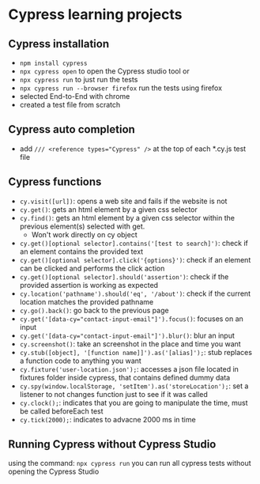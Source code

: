 # Cypress learning projects

## Cypress installation
- `npm install cypress`
- `npx cypress open` to open the Cypress studio tool or
- `npx cypress run` to just run the tests
- `npx cypress run --browser firefox` run the tests using firefox
- selected End-to-End with chrome
- created a test file from scratch

## Cypress auto completion
- add `/// <reference types="Cypress" />` at the top of each *.cy.js test file

## Cypress functions
- `cy.visit([url])`: opens a web site and fails if the website is not 
- `cy.get()`: gets an html element by a given css selector
- `cy.find()`: gets an html element by a given css selector within the previous element(s) selected with get. 
    - Won't work directly on cy object
- `cy.get()[optional selector].contains('[test to search]')`: check if an element contains the provided text
- `cy.get()[optional selector].click('{options}')`: check if an element can be clicked and performs the click action
- `cy.get()[optional selector].should('assertion')`: check if the provided assertion is working as expected
- `cy.location('pathname').should('eq', '/about')`: check if the current location matches the provided pathname 
- `cy.go().back()`: go back to the previous page
- `cy.get('[data-cy="contact-input-email"]').focus()`: focuses on an input
- `cy.get('[data-cy="contact-input-email"]').blur()`: blur an input
- `cy.screenshot()`: take an screenshot in the place and time you want
- `cy.stub([object], '[function name]]').as('[alias]');`: stub replaces a function code to anything you want
- `cy.fixture('user-location.json');`: accesses a json file located in fixtures folder inside cypress, that contains defined dummy data
- `cy.spy(window.localStorage, 'setItem').as('storeLocation');`: set a listener to not changes function just to see if it was called
- `cy.clock();`: indicates that you are going to manipulate the time, must be called beforeEach test
- `cy.tick(2000);`: indicates to advacne 2000 ms in time

## Running Cypress without Cypress Studio
using the command: `npx cypress run` you can run all cypress tests without opening the Cypress Studio